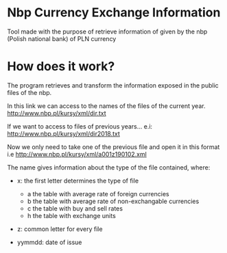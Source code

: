 # Nbp Currency Exchange Information

Tool made with the purpose of retrieve information of given by the nbp (Polish national bank) of PLN currency

# How does it work?

The program retrieves and transform the information exposed in the public files of the nbp.

In this link we can access to the names of the files of the current year.
http://www.nbp.pl/kursy/xml/dir.txt

If we want to access to files of previous years...
e.i: http://www.nbp.pl/kursy/xml/dir2018.txt

Now we only need to take one of the previous file and open it in this format i.e http://www.nbp.pl/kursy/xml/a001z190102.xml

The name gives information about the type of the file contained, where:

- x: the first letter determines the type of file
  - a the table with average rate of foreign currencies
  - b the table with average rate of non-exchangable currencies
  - c the table with buy and sell rates
  - h the table with exchange units

- z: common letter for every file
- yymmdd: date of issue




